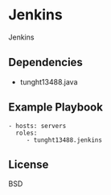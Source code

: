Jenkins
=======

Jenkins

<!-- Requirements
------------

Any pre-requisites that may not be covered by Ansible itself or the role should be mentioned here. For instance, if the role uses the EC2 module, it may be a good idea to mention in this section that the boto package is required. -->

<!-- Role Variables
--------------

A description of the settable variables for this role should go here, including any variables that are in defaults/main.yml, vars/main.yml, and any variables that can/should be set via parameters to the role. Any variables that are read from other roles and/or the global scope (ie. hostvars, group vars, etc.) should be mentioned here as well. -->

Dependencies
------------

- tunght13488.java

Example Playbook
----------------

    - hosts: servers
      roles:
         - tunght13488.jenkins

License
-------

BSD

<!-- Author Information
------------------

An optional section for the role authors to include contact information, or a website (HTML is not allowed).
 -->
